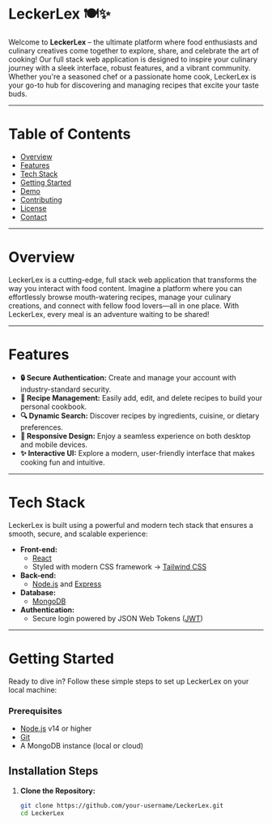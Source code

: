 # LeckerLex 🍽️✨

Welcome to **LeckerLex** – the ultimate platform where food enthusiasts and culinary creatives come together to explore, share, and celebrate the art of cooking! Our full stack web application is designed to inspire your culinary journey with a sleek interface, robust features, and a vibrant community. Whether you're a seasoned chef or a passionate home cook, LeckerLex is your go-to hub for discovering and managing recipes that excite your taste buds.

---

# Table of Contents

- [Overview](#overview)
- [Features](#features)
- [Tech Stack](#tech-stack)
- [Getting Started](#getting-started)
- [Demo](#demo)
- [Contributing](#contributing)
- [License](#license)
- [Contact](#contact)

---

 # Overview

LeckerLex is a cutting-edge, full stack web application that transforms the way you interact with food content. Imagine a platform where you can effortlessly browse mouth-watering recipes, manage your culinary creations, and connect with fellow food lovers—all in one place. With LeckerLex, every meal is an adventure waiting to be shared!

---

# Features

- **🔒 Secure Authentication:** Create and manage your account with industry-standard security.
- **🍲 Recipe Management:** Easily add, edit, and delete recipes to build your personal cookbook.
- **🔍 Dynamic Search:** Discover recipes by ingredients, cuisine, or dietary preferences.
- **📱 Responsive Design:** Enjoy a seamless experience on both desktop and mobile devices.
- **✨ Interactive UI:** Explore a modern, user-friendly interface that makes cooking fun and intuitive.

---

# Tech Stack

LeckerLex is built using a powerful and modern tech stack that ensures a smooth, secure, and scalable experience:

- **Front-end:**  
  - [React](https://reactjs.org/)  
  - Styled with modern CSS framework -> [Tailwind CSS](https://tailwindcss.com/) 
- **Back-end:**  
  - [Node.js](https://nodejs.org/) and [Express](https://expressjs.com/)
- **Database:**  
  - [MongoDB](https://www.mongodb.com/) 
- **Authentication:**  
  - Secure login powered by JSON Web Tokens ([JWT](https://jwt.io/))


---

# Getting Started

Ready to dive in? Follow these simple steps to set up LeckerLex on your local machine:

### Prerequisites

- [Node.js](https://nodejs.org/) v14 or higher
- [Git](https://git-scm.com/)
- A MongoDB instance (local or cloud)

## Installation Steps

1. **Clone the Repository:**

   ```bash
   git clone https://github.com/your-username/LeckerLex.git
   cd LeckerLex
